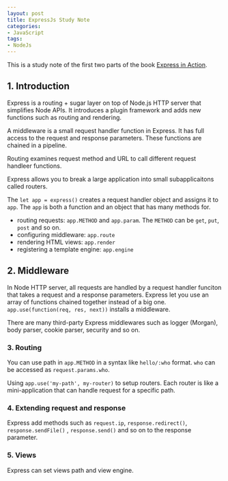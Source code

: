 ```yaml
---
layout: post
title: ExpressJs Study Note 
categories:
- JavaScript
tags:
- NodeJs
---
```


This is a study note of the first two parts of the book [Express in Action](https://www.manning.com/books/express-in-action). 

## 1. Introduction
Express is a routing + sugar layer on top of Node.js HTTP server that simplifies Node APIs. It introduces a plugin framework and adds new functions such as routing and rendering.  

A middleware is a small request handler function in Express. It has full access to the request and response parameters. These functions are chained in a pipeline. 

Routing examines request method and URL to call different request handleer functions. 

Express allows you to break a large application into small subapplicaitons called routers. 

The `let app = express()` creates a request handler object and assigns it to `app`. The `app` is both a function and an object that has many methods for. 
* routing requests: `app.METHOD` and `app.param`. The `METHOD` can be `get`, `put`, `post` and so on. 
* configuring middleware: `app.route`
* rendering HTML views: `app.render`
* registering a template engine: `app.engine`

## 2. Middleware
In Node HTTP server, all requests are handled by a request handler funciton that takes a request and a response parameters. Express let you use an array of functions chained together instead of a big one. `app.use(function(req, res, next))` installs a middleware. 

There are many third-party Express middlewares such as logger (Morgan), body parser, cookie parser, security and so on.  

### 3. Routing
You can use path in `app.METHOD` in a syntax like `hello/:who` format. `who` can be accessed as `request.params.who`. 

Using `app.use('my-path', my-router)` to setup routers. Each router is like a mini-application that can handle request for a specific path. 

### 4. Extending request and response
Express add methods such as `request.ip`, `response.redirect()`, `response.sendFile()` , `response.send()` and so on to the response parameter. 

### 5. Views
Express can set views path and view engine. 